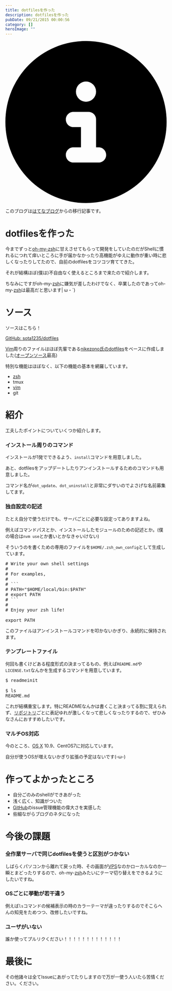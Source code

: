 ```yaml
---
title: dotfilesを作った
description: dotfilesを作った
pubDate: 09/21/2015 00:00:56
category: []
heroImage: ""
---
```


<div class="flex gap-3 items-center bg-gray-200 rounded-md px-5 py-2 mb-[40px]"> 
    <div> 
        <svg xmlns="http://www.w3.org/2000/svg" viewBox="0 0 512 512" class="inline w-6 h-6 fill-black_hover"> 
            <!--!Font Awesome Free 6.6.0 by @fontawesome - https://fontawesome.com License - https://fontawesome.com/license/free Copyright 2024 Fonticons, Inc.--> 
            <path d="M256 512A256 256 0 1 0 256 0a256 256 0 1 0 0 512zM216 336l24 0 0-64-24 0c-13.3 0-24-10.7-24-24s10.7-24 24-24l48 0c13.3 0 24 10.7 24 24l0 88 8 0c13.3 0 24 10.7 24 24s-10.7 24-24 24l-80 0c-13.3 0-24-10.7-24-24s10.7-24 24-24zm40-208a32 32 0 1 1 0 64 32 32 0 1 1 0-64z"></path> 
        </svg> 
    </div> 
    <div> 
        <p>
            このブログは<a 
                href="https://sota1235.hatenablog.com/entry/2015/09/21/000056"
                target="_blank"
                rel="noopener noreferrer"
            >はてなブログ</a>からの移行記事です。
        </p> 
    </div> 
</div>
        <h1>dotfilesを作った</h1>

<p>今までずっと<a href="https://github.com/robbyrussell/oh-my-zsh">oh-my-zsh</a>に甘えさせてもらって開発をしていたのだがShellに慣れるにつれて痒いところに手が届かなかったり高機能がゆえに動作が重い時に悲しくなったりしてたので、自前のdotfilesをコツコツ育ててきた。</p>

<p>それが結構ほぼ(僕は)不自由なく使えるところまで来たので紹介します。</p>

<p>ちなみにですがoh-my-<a class="keyword" href="http://d.hatena.ne.jp/keyword/zsh">zsh</a>に嫌気が差したわけでなく、卒業したのであってoh-my-<a class="keyword" href="http://d.hatena.ne.jp/keyword/zsh">zsh</a>は最高だと思います| ω・´)</p>

<h1>ソース</h1>

<p>ソースはこちら！</p>

<p><a href="https://github.com/sota1235/dotfiles">GitHub: sota1235/dotfiles</a></p>

<p><a class="keyword" href="http://d.hatena.ne.jp/keyword/Vim">Vim</a>周りのファイルはほぼ先輩である<a href="https://github.com/nikezono/dotfiles">nikezono氏のdotfiles</a>をベースに作成しました(<a class="keyword" href="http://d.hatena.ne.jp/keyword/%A5%AA%A1%BC%A5%D7%A5%F3%A5%BD%A1%BC%A5%B9">オープンソース</a>最高)</p>

<p>特別な機能はほぼなく、以下の機能の基本を網羅しています。</p>

<ul>
<li><a class="keyword" href="http://d.hatena.ne.jp/keyword/zsh">zsh</a></li>
<li>tmux</li>
<li><a class="keyword" href="http://d.hatena.ne.jp/keyword/vim">vim</a></li>
<li>git</li>
</ul>


<h1>紹介</h1>

<p>工夫したポイントについていくつか紹介します。</p>

<h3>インストール周りのコマンド</h3>

<p>インストールが1発でできるよう、<code>install</code>コマンドを用意しました。</p>

<p>あと、dotfilesをアップデートしたりアンインストールするためのコマンドも用意しました。</p>

<p>コマンド名が<code>dot_update</code>、<code>dot_uninstall</code>と非常にダサいのでよさげな名前募集してます。</p>

<h3>独自設定の記述</h3>

<p>たとえ自分で使うだけでも、サーバごとに必要な設定ってありますよね。</p>

<p>例えばコマンドパスとか、インストールしたモジュールのための記述とか。(僕の場合は<code>nvm use</code>とか書いとかなきゃいけない)</p>

<p>そういうのを書くための専用のファイルを<code>$HOME/.zsh_own_config</code>として生成しています。</p>

<pre class="code" data-lang="" data-unlink># Write your own shell settings
#
# For examples,
#
# ```
# PATH=&#34;$HOME/local/bin:$PATH&#34;
# export PATH
# ```
#
# Enjoy your zsh life!

export PATH</pre>


<p>このファイルはアンインストールコマンドを叩かないかぎり、永続的に保持されます。</p>

<h3>テンプレートファイル</h3>

<p>何回も書くけどある程度形式の決まってるもの、例えば<code>README.md</code>や<code>LICENSE.txt</code>なんかを生成するコマンドを用意しています。</p>

<pre class="code" data-lang="" data-unlink>$ readmeinit

$ ls
README.md</pre>


<p>これが結構重宝します。特にREADMEなんかは書くこと決まってる割に覚えられず、<a class="keyword" href="http://d.hatena.ne.jp/keyword/%A5%EA%A5%DD%A5%B8%A5%C8%A5%EA">リポジトリ</a>ごとに表記ゆれが激しくなって悲しくなったりするので、ぜひみなさんにおすすめしたいです。</p>

<h3>マルチOS対応</h3>

<p>今のところ、<a class="keyword" href="http://d.hatena.ne.jp/keyword/OS%20X">OS X</a> 10.9、CentOS7に対応しています。</p>

<p>自分が使うOSが増えないかぎり拡張の予定はないです(-ω-)</p>

<h1>作ってよかったところ</h1>

<ul>
<li>自分ごのみのshellができあがった</li>
<li>浅く広く、知識がついた</li>
<li><a class="keyword" href="http://d.hatena.ne.jp/keyword/GitHub">GitHub</a>のissue管理機能の偉大さを実感した</li>
<li>些細ながらブログのネタになった</li>
</ul>


<h1>今後の課題</h1>

<h3>全作業サーバで同じdotfilesを使うと区別がつかない</h3>

<p>しばらくパソコンから離れて戻った時、その画面が<a class="keyword" href="http://d.hatena.ne.jp/keyword/VPS">VPS</a>なのかローカルなのか一瞬とまどったりするので、oh-my-<a class="keyword" href="http://d.hatena.ne.jp/keyword/zsh">zsh</a>みたいにテーマ切り替えをできるようにしたいですね。</p>

<h3>OSごとに挙動が若干違う</h3>

<p>例えば<code>ls</code>コマンドの候補表示の時のカラーテーマが違ったりするのでそこらへんの知見をためつつ、改修したいですね。</p>

<h3>ユーザがいない</h3>

<p>誰か使ってプルリクください！！！！！！！！！！！！！</p>

<h1>最後に</h1>

<p>その他諸々は全てIssueにあがってたりしますので万が一使う人いたら苦情ください。ください。</p>

